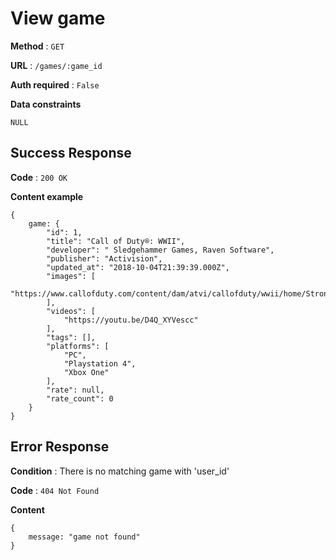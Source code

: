 # View game

**Method** : `GET`

**URL** : `/games/:game_id`

**Auth required** : `False`

**Data constraints** 
```
NULL
```

## Success Response

**Code** : `200 OK`

**Content example**
```
{
    game: {
        "id": 1,
        "title": "Call of Duty®: WWII",
        "developer": " Sledgehammer Games, Raven Software",
        "publisher": "Activision",
        "updated_at": "2018-10-04T21:39:39.000Z",
        "images": [
            "https://www.callofduty.com/content/dam/atvi/callofduty/wwii/home/Stronghold_Metadata_Image.jpg"
        ],
        "videos": [
            "https://youtu.be/D4Q_XYVescc"
        ],
        "tags": [],
        "platforms": [
            "PC",
            "Playstation 4",
            "Xbox One"
        ],
        "rate": null,
        "rate_count": 0
    }
}
```

## Error Response

**Condition** : There is no matching game with 'user_id'

**Code** : `404 Not Found`

**Content**

```
{
    message: "game not found"
}
```